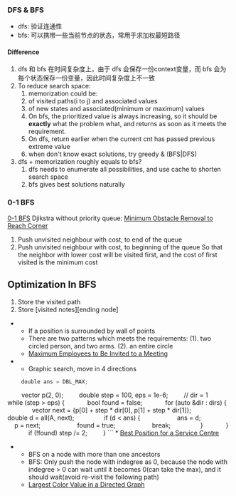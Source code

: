 
### DFS & BFS

* dfs: 验证连通性
* bfs: 可以携带一些当前节点的状态，常用于求加权最短路径

#### Difference

1. dfs 和 bfs 在时间复杂度上，由于 dfs 会保存一份context变量，而 bfs 会为每个状态保存一份变量，因此时间复杂度上不一致
2. To reduce search space:
   1.  memorization could be:
      1.  of visited paths(i to j) and associated values
      2.  of new states and associated(minimum or maximum) values
   2. On bfs, the prioritized value is always increasing, so it should be **exactly** what the problem what, and returns as soon as it meets the requirement.
   3. On dfs, return earlier when the current cnt has passed previous extreme value
   4. when don't know exact solutions, try greedy & (BFS|DFS)
3. dfs + memorization roughly equals to bfs?
   1. dfs needs to enumerate all possibilities, and use cache to shorten search space
   2. bfs gives best solutions naturally


### 0-1 BFS
[0-1 BFS](https://cp-algorithms.com/graph/01_bfs.html)
Djikstra without priority queue: [Minimum Obstacle Removal to Reach Corner](https://leetcode.com/problems/minimum-obstacle-removal-to-reach-corner/solutions/2086235/0-1-bfs-c/?orderBy=most_votes)
1. Push unvisited neighbour with cost, to end of the queue
2. Push unvisited neighbour with cost, to beginning of the queue
So that the neighbor with lower cost will be visited first, and the cost of first visited is the minimum cost

## Optimization In BFS 
1. Store the visited path
2. Store \[visited notes\]\[ending node\]



* 
	* If a position is surrounded by wall of points
	* There are two patterns which meets the requirements: (1). two circled person, and two arms. (2). an entire circle
	* [Maximum Employees to Be Invited to a Meeting](https://leetcode.com/problems/maximum-employees-to-be-invited-to-a-meeting/solutions/1660944/c-dfs-with-illustration/?orderBy=most_votes)

* 
	* Graphic search, move in 4 directions
	```cpp
	 double ans = DBL_MAX;
        vector<double> p(2, 0);
        double step = 100, eps = 1e-6;
        // dir = 1
        while (step > eps) {
            bool found = false;
            for (auto &dir : dirs) {
                vector<double> next = {p[0] + step * dir[0], p[1] + step * dir[1]};
                double d = all(A, next);
                if (d < ans) {
                    ans = d;
                    p = next;
                    found = true;
                    break;
                }
            }
            if (!found) step /= 2;
        }
	```
	* [Best Position for a Service Centre](https://leetcode.com/problems/best-position-for-a-service-centre/description/)


* 
	* BFS on a node with more than one ancestors
	* BFS: Only push the node with indegree as 0, because the node with indegree > 0 can wait until it becomes 0(can take the max), and it should wait(avoid re-visit the following path)
	* [Largest Color Value in a Directed Graph](https://leetcode.com/problems/largest-color-value-in-a-directed-graph/solutions/1200575/topological-sort-vs-dfs-vs-dijkstra/?orderBy=most_votes)